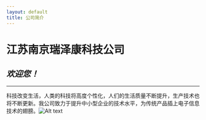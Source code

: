 ```yaml
---
layout: default
title: 公司简介
---
```

# 江苏南京瑞泽康科技公司
## *欢迎您！*
---
科技改变生活，人类的科技将高度个性化，人们的生活质量不断提升，生产技术也将不断更新。我公司致力于提升中小型企业的技术水平，为传统产品插上电子信息技术的翅膀。![Alt text](http://7xi7rd.com1.z0.glb.clouddn.com/15110502_9.jpg)